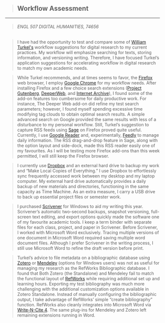 >## Workflow Assessment

---

>###### ENGL 507 DIGITAL HUMANITIES, 74656

>I have had the opportunity to test and compare some of [William Turkel's](http://williamjturkel.net/how-to/ "Workflow for Digital Research") workflow suggestions for digital research to my current practices.  My workflow will emphasize searching for texts, storing information, and versioning writing.  Therefore, I have focused Turkel’s application suggestions for accelerating workflow in digital research to match my own academic needs. 
 
>While Turkel recommends, and at times seems to favor, the [Firefox](http://www.mozilla.org/en-US/firefox/central/ "Mozilla Firefox") web browser, I employ [Google Chrome](https://www.google.com/intl/en_uk/chrome/browser/ "Google Chrome") for my workflow needs.  After installing Firefox and a few choice search extensions ([Project Gutenberg](https://addons.mozilla.org/en-us/firefox/addon/project-gutenberg/ "Project Gutenberg"), [DeeperWeb](https://addons.mozilla.org/en-us/firefox/addon/deeperweb-boost-and-customize-/ "DeeperWeb"), and [Internet Archive](https://addons.mozilla.org/en-us/firefox/addon/internet-archive-search/ "Internet Archive")), I found some of the add-on features too cumbersome for daily productive work.  For instance, The Deeper Web add-on did refine my test search parameters; however, I found myself spending excessive time modifying tag clouds to obtain optimal search results.  A simple advanced search on Google provided the same results with less of a disturbance to my personal workflow.  Still, Turkel’s suggestion to capture RSS feeds using [Sage](https://addons.mozilla.org/en-us/firefox/addon/sage/ "Sage") on Firefox proved quite useful.  Currently, I use [Google Reader](http://support.google.com/reader/answer/113517?hl=en& "Google Reader") and, experimentally, [Feedly](http://www.feedly.com/home#welcome "Feedly") to manage daily information.  The RSS drag-and-drop feature in Sage, along with the option layout and side-dock, made this RSS reader easily one of my favourites.  As I will be testing more Firefox add-ons than this week permitted, I will still keep the Firefox browser.  

>I currently use [Dropbox](https://www.dropbox.com/ "Dropbox") and an external hard drive to backup my work and “Make Local Copies of Everything.”   I use Dropbox to effortlessly sync frequently accessed work between my desktop and my laptop computer.  My external hard drive automatically provides a daily backup of new materials and directories, functioning in the same capacity as Time Machine.  As an extra measure, I carry a USB drive to back up essential project files or semester work.  

>I purchased [Scrivener](http://literatureandlatte.com/ "Scrivener") for Windows to aid my writing this year.  Scrivener’s automatic two-second backups, snapshot versioning, full-screen text editing, and export options quickly made the software one of my favourite academic tools.  I keep a term binder with separate files for each class, project, and paper in Scrivener.  Before Scrivener, I worked with Microsoft Word exclusively.  Tracing multiple versions of one document in Microsoft Word required saving multiple word document files.  Although I prefer Scrivener in the writing process, I still use Microsoft Word to refine the draft version before print.  

>Turkel’s advice to file metadata on a bibliographic database using [Zotero](http://www.zotero.org/ "Zotero") or [Mendeley](http://www.mendeley.com/ "Mendeley") (options for Windows users) was not as useful for managing my research as the RefWorks Bibliographic database.  I found that Both Zotero (the Standalone) and Mendeley fail to match the functional layout of [RefWorks](http://www.refworks.com/ "RefWorks") while requiring additional set up and learning hours.  Exporting my test bibliography was much more challenging with the additional customization options available in Zotero Standalone.  Instead of manually configuring the bibliographic output, I take advantage of RefWorks’ simple “create bibliography” function.  RefWorks also cleanly integrates into Microsoft Word via [Write-N-Cite 4](http://www.refworks-cos.com/refworks/Write-n-Cite/ "Write-N-Cite RefWorks").  The same plug-ins for Mendeley and Zotero left remaining extensions running in Word.  
